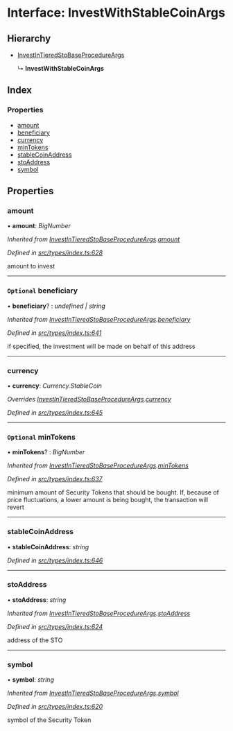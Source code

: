 # Interface: InvestWithStableCoinArgs

## Hierarchy

- [InvestInTieredStoBaseProcedureArgs](_types_index_.investintieredstobaseprocedureargs.md)

  ↳ **InvestWithStableCoinArgs**

## Index

### Properties

- [amount](_types_index_.investwithstablecoinargs.md#amount)
- [beneficiary](_types_index_.investwithstablecoinargs.md#optional-beneficiary)
- [currency](_types_index_.investwithstablecoinargs.md#currency)
- [minTokens](_types_index_.investwithstablecoinargs.md#optional-mintokens)
- [stableCoinAddress](_types_index_.investwithstablecoinargs.md#stablecoinaddress)
- [stoAddress](_types_index_.investwithstablecoinargs.md#stoaddress)
- [symbol](_types_index_.investwithstablecoinargs.md#symbol)

## Properties

### amount

• **amount**: _BigNumber_

_Inherited from [InvestInTieredStoBaseProcedureArgs](_types_index_.investintieredstobaseprocedureargs.md).[amount](_types_index_.investintieredstobaseprocedureargs.md#amount)_

_Defined in [src/types/index.ts:628](https://github.com/PolymathNetwork/polymath-sdk/blob/a1cd5e3/src/types/index.ts#L628)_

amount to invest

---

### `Optional` beneficiary

• **beneficiary**? : _undefined | string_

_Inherited from [InvestInTieredStoBaseProcedureArgs](_types_index_.investintieredstobaseprocedureargs.md).[beneficiary](_types_index_.investintieredstobaseprocedureargs.md#optional-beneficiary)_

_Defined in [src/types/index.ts:641](https://github.com/PolymathNetwork/polymath-sdk/blob/a1cd5e3/src/types/index.ts#L641)_

if specified, the investment will be made on behalf of this address

---

### currency

• **currency**: _Currency.StableCoin_

_Overrides [InvestInTieredStoBaseProcedureArgs](_types_index_.investintieredstobaseprocedureargs.md).[currency](_types_index_.investintieredstobaseprocedureargs.md#currency)_

_Defined in [src/types/index.ts:645](https://github.com/PolymathNetwork/polymath-sdk/blob/a1cd5e3/src/types/index.ts#L645)_

---

### `Optional` minTokens

• **minTokens**? : _BigNumber_

_Inherited from [InvestInTieredStoBaseProcedureArgs](_types_index_.investintieredstobaseprocedureargs.md).[minTokens](_types_index_.investintieredstobaseprocedureargs.md#optional-mintokens)_

_Defined in [src/types/index.ts:637](https://github.com/PolymathNetwork/polymath-sdk/blob/a1cd5e3/src/types/index.ts#L637)_

minimum amount of Security Tokens that should be bought.
If, because of price fluctuations, a lower amount is being bought, the transaction will revert

---

### stableCoinAddress

• **stableCoinAddress**: _string_

_Defined in [src/types/index.ts:646](https://github.com/PolymathNetwork/polymath-sdk/blob/a1cd5e3/src/types/index.ts#L646)_

---

### stoAddress

• **stoAddress**: _string_

_Inherited from [InvestInTieredStoBaseProcedureArgs](_types_index_.investintieredstobaseprocedureargs.md).[stoAddress](_types_index_.investintieredstobaseprocedureargs.md#stoaddress)_

_Defined in [src/types/index.ts:624](https://github.com/PolymathNetwork/polymath-sdk/blob/a1cd5e3/src/types/index.ts#L624)_

address of the STO

---

### symbol

• **symbol**: _string_

_Inherited from [InvestInTieredStoBaseProcedureArgs](_types_index_.investintieredstobaseprocedureargs.md).[symbol](_types_index_.investintieredstobaseprocedureargs.md#symbol)_

_Defined in [src/types/index.ts:620](https://github.com/PolymathNetwork/polymath-sdk/blob/a1cd5e3/src/types/index.ts#L620)_

symbol of the Security Token
